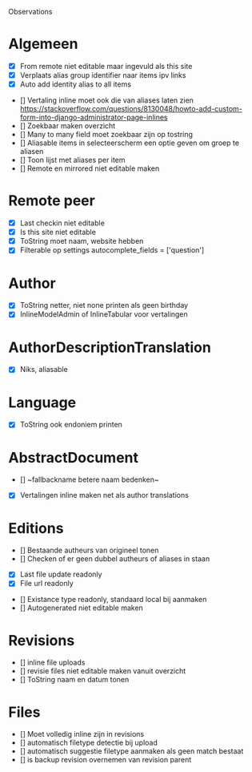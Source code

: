 Observations

# Algemeen
- [x] From remote niet editable maar ingevuld als this site
- [x] Verplaats alias group identifier naar items ipv links
- [x] Auto add identity alias to all items
- [] Vertaling inline moet ook die van aliases laten zien https://stackoverflow.com/questions/8130048/howto-add-custom-form-into-django-administrator-page-inlines
- [] Zoekbaar maken overzicht
- [] Many to many field moet zoekbaar zijn op tostring
- [] Aliasable items in selecteerscherm een optie geven om groep te aliasen
- [] Toon lijst met aliases per item
- [] Remote en mirrored niet editable maken

# Remote peer
- [x] Last checkin niet editable
- [x] Is this site niet editable
- [x] ToString moet naam, website hebben
- [x] Filterable op settings
     autocomplete_fields = ['question']

# Author
- [x] ToString netter, niet none printen als geen birthday
- [x] InlineModelAdmin of InlineTabular voor vertalingen

# AuthorDescriptionTranslation
- [x] Niks, aliasable

# Language
- [x] ToString ook endoniem printen

# AbstractDocument
- [] ~fallbackname betere naam bedenken~
- [x] Vertalingen inline maken net als author translations

# Editions
- [] Bestaande autheurs van origineel tonen
- [] Checken of er geen dubbel autheurs of aliases in staan
- [x] Last file update readonly
- [x] File url readonly
- [] Existance type readonly, standaard local bij aanmaken
- [] Autogenerated niet editable maken

# Revisions
- [] inline file uploads
- [] revisie files niet editable maken vanuit overzicht
- [] ToString naam en datum tonen

# Files
- [] Moet volledig inline zijn in revisions
- [] automatisch filetype detectie bij upload
- [] automatisch suggestie filetype aanmaken als geen match bestaat
- [] is backup revision overnemen van revision parent